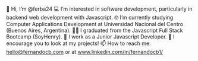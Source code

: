👋 Hi, I’m @ferba24
💻 I’m interested in software development, particularly in backend web development with Javascript.
🤓 I’m currently studying Computer Applications Development at Universidad Nacional del Centro (Buenos Aires, Argentina).
👩‍🎓 I graduated from the Javascript Full Stack Bootcamp (SoyHenry).
🚀 I work as a Junior Javascript Developer.
🔎 I encourage you to look at my projects!
📫 How to reach me: hello@fernandocb.com or at www.linkedin.com/in/fernandocb1/
